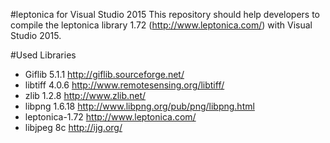 #leptonica for Visual Studio 2015
This repository should help developers to compile the leptonica library 1.72 (http://www.leptonica.com/) with Visual Studio 2015.


#Used Libraries
* Giflib 5.1.1  http://giflib.sourceforge.net/
* libtiff 4.0.6  http://www.remotesensing.org/libtiff/
* zlib 1.2.8 http://www.zlib.net/
* libpng 1.6.18  http://www.libpng.org/pub/png/libpng.html
* leptonica-1.72 http://www.leptonica.com/
* libjpeg 8c http://ijg.org/
